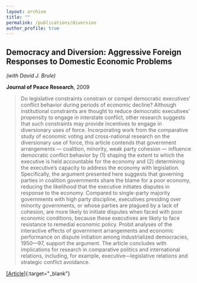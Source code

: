 ```yaml
---
layout: archive
title: ""
permalink: /publications/diversion
author_profile: true
---
```


## Democracy and Diversion: Aggressive Foreign Responses to Domestic Economic Problems

*(with David J. Brule)*

**Journal of Peace Research**, 2009

> Do legislative constraints constrain or compel democratic executives’ conflict behavior during periods of economic decline? Although institutional constraints are thought to reduce democratic executives’ propensity to engage in interstate conflict, other research suggests that such constraints may provide incentives to engage in diversionary uses of force. Incorporating work from the comparative study of economic voting and cross-national research on the diversionary use of force, this article contends that government arrangements — coalition, minority, weak party cohesion — influence democratic conflict behavior by (1) shaping the extent to which the executive is held accountable for the economy and (2) determining the executive’s capacity to address the economy with legislation. Specifically, the argument presented here suggests that governing parties in coalition governments share the blame for a poor economy, reducing the likelihood that the executive initiates disputes in response to the economy. Compared to single-party majority governments with high party discipline, executives presiding over minority governments, or whose parties are plagued by a lack of cohesion, are more likely to initiate disputes when faced with poor economic conditions, because these executives are likely to face resistance to remedial economic policy. Probit analyses of the interactive effects of government arrangements and economic performance on dispute initiation among industrialized democracies, 1950—97, support the argument. The article concludes with implications for research in comparative politics and international relations, including, for example, executive—legislative relations and strategic conflict avoidance.

[[Article]](https://doi.org/10.1177/0022343309339248){:target="_blank"}
